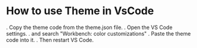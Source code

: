 # How to use Theme in VsCode

. Copy the theme code from the theme.json file.
. Open the VS Code settings.
. and search "Workbench: color customizations"
. Paste the theme code into it.
. Then restart VS Code.
